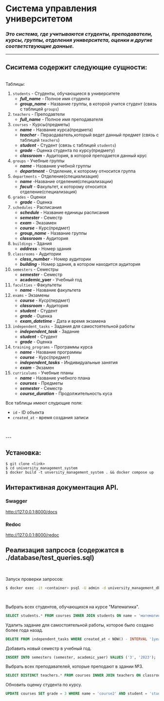 #  **Система управления университетом**

### *Это система, где учитываются студенты, преподаватели, курсы, группы, отделения университета, оценки и другие соответствующие данные.*

---
## Сиситема содержит следующие сущности:
<br>
Таблицы:

1. `students` - Студенты, обучающиеся в университете
   - ***full_name*** - Полное имя студента
   - ***group_name*** - Название группы, в которой учится студент (связь с таблицей `groups`)
2. `teachers` - Преподавтели
   - ***full_name*** - Полное имя преподавателя
3. `courses` - Курсы(предметы)
   - ***name*** - Название курса(предмета)
   - ***teacher*** - Пераодаватель,который ведет данный предмет (связь с таблицей `teachers`)
   - ***student*** - Студент (связь с таблицей `students`)
   - ***grade*** - Оценка студента по курсу(предмету)
   - ***classroom*** - Аудитория, в которой преподается данный крус
4. `groups` - Учебные группы
    - ***name*** - Название учебной группы
    - ***department*** - Отделение, к которому относится группа
5. `departments` - Отделение(специализация)
      - ***name*** -Название отделения(специализации)
      - ***facult***  - Факультет, к которому относится отделение(специализация)
6. `grades` - Оценки
    - ***grade*** - Оценка
7. `schedules` - Расписания
   - ***schedule*** - Название единицы расписания
   - ***semester*** - Семестр
   - ***exam*** - Эказамен
   - ***course*** - Курс(предмет)
   - ***group_name*** - Название группы
   - ***classroom*** - Аудитория    
8. `buildings` - Здания
   - ***address*** - Номер здания
9.  `classrooms` - Аудитории
    - ***class_number*** - Номер аудитории
    - ***building*** - Номер здания, в котором находится аудитория
10. `semesters` - Семестры
    - ***semester*** - Семестр
    - **academic_yaer** - Учебный год
11. `faculties` - Факультеты
    - ***name*** - Название факультета
12. `exams` - Экзамены
    - ***course*** - Куср(пердмет)
    - ***classroom*** - Аудитория
    - ***student*** - Студент
    - ***grade*** - Оценка
    - ***exam_datetime*** - Дата и время экзамена
13. `independent_tasks` - Задания для самостоятельной работы
    - ***independent_task*** - Задание
    - ***student*** - Студент
    - ***grade*** - Оценка
14. `training_programs` - Программы курса
    - ***name*** - Название программы
    - ***course*** - Курс(предмет)
    - ***independent_tasks*** - Индивидуальные занятия
    - ***exam*** - Экзамен
15. `curriculums` - Учебные планы
    - ***name*** - Название учебного плана
    - ***courses*** - Предметы
    - ***semester*** - Семестр
    - ***course_duration*** - Продолжительность куса

Все таблицы имеют слудющие поля:
  - `id` - ID объекта
  - `created_at` - время создания записи

<br>
<br>
---

## Установка:
<div class="termy">

```console
$ git clone <link>
$ cd university_management_system
$ docker build -t unversity_management_system . && docker compose up
```

</div>

## Интерактивная документация API.

### Swagger

<http://127.0.0.1:8000/docs>

###    Redoc

<http://127.0.0.1:8000/redoc>


## Реализация запрсосв (содержатся в ./database/test_queries.sql)
<br>

Запуск проверки запросов:
```bash
$ docker exec -it <container> psql -U admin -d university_management_db -a -f test_queries.sql
```
<br>

 Выбрать всех студентов, обучающихся на курсе "Математика".
```sql
SELECT students.* FROM courses INNER JOIN students ON name = 'математика' WHERE student = full_name;
```
Удалить задание для самостоятельной работы, которое было создано более года назад.
```sql
DELETE FROM independent_tasks WHERE created_at < NOW() - INTERVAL '1year';
```
Добавить новый семестр в учебный год.
```sql
INSERT INTO semesters (semester, academic_yaer) VALUES ('3', '2023');
```
Выбрать всех преподавателей, которые преподают в здании №3.
```sql
SELECT DISTINCT teachers.* FROM courses INNER JOIN teachers ON classroom IN (SELECT id FROM classrooms WHERE building = '3') WHERE teacher = full_name;
```
Обновить оценку студента по курсу.
```sql
UPDATE courses SET grade = 3 WHERE name = 'course2' AND student = 'student2';
```